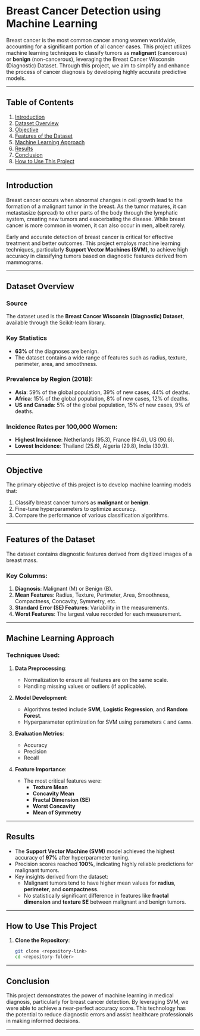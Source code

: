 # Breast Cancer Detection using Machine Learning  

Breast cancer is the most common cancer among women worldwide, accounting for a significant portion of all cancer cases. This project utilizes machine learning techniques to classify tumors as **malignant** (cancerous) or **benign** (non-cancerous), leveraging the Breast Cancer Wisconsin (Diagnostic) Dataset. Through this project, we aim to simplify and enhance the process of cancer diagnosis by developing highly accurate predictive models.  

---

## Table of Contents  
1. [Introduction](#introduction)  
2. [Dataset Overview](#dataset-overview)  
3. [Objective](#objective)  
4. [Features of the Dataset](#features-of-the-dataset)  
5. [Machine Learning Approach](#machine-learning-approach)  
6. [Results](#results)  
7. [Conclusion](#conclusion)  
8. [How to Use This Project](#how-to-use-this-project)  

---

## Introduction  

Breast cancer occurs when abnormal changes in cell growth lead to the formation of a malignant tumor in the breast. As the tumor matures, it can metastasize (spread) to other parts of the body through the lymphatic system, creating new tumors and exacerbating the disease. While breast cancer is more common in women, it can also occur in men, albeit rarely.  

Early and accurate detection of breast cancer is critical for effective treatment and better outcomes. This project employs machine learning techniques, particularly **Support Vector Machines (SVM)**, to achieve high accuracy in classifying tumors based on diagnostic features derived from mammograms.  

---

## Dataset Overview  

### Source  
The dataset used is the **Breast Cancer Wisconsin (Diagnostic) Dataset**, available through the Scikit-learn library.  

### Key Statistics  
- **63%** of the diagnoses are benign.  
- The dataset contains a wide range of features such as radius, texture, perimeter, area, and smoothness.  

### Prevalence by Region (2018):  
- **Asia**: 59% of the global population, 39% of new cases, 44% of deaths.  
- **Africa**: 15% of the global population, 8% of new cases, 12% of deaths.  
- **US and Canada**: 5% of the global population, 15% of new cases, 9% of deaths.  

### Incidence Rates per 100,000 Women:  
- **Highest Incidence**: Netherlands (95.3), France (94.6), US (90.6).  
- **Lowest Incidence**: Thailand (25.6), Algeria (29.8), India (30.9).  

---

## Objective  

The primary objective of this project is to develop machine learning models that:  
1. Classify breast cancer tumors as **malignant** or **benign**.  
2. Fine-tune hyperparameters to optimize accuracy.  
3. Compare the performance of various classification algorithms.  

---

## Features of the Dataset  

The dataset contains diagnostic features derived from digitized images of a breast mass.  

### Key Columns:  
1. **Diagnosis**: Malignant (M) or Benign (B).  
2. **Mean Features**: Radius, Texture, Perimeter, Area, Smoothness, Compactness, Concavity, Symmetry, etc.  
3. **Standard Error (SE) Features**: Variability in the measurements.  
4. **Worst Features**: The largest value recorded for each measurement.  

---

## Machine Learning Approach  

### Techniques Used:  
1. **Data Preprocessing**:  
   - Normalization to ensure all features are on the same scale.  
   - Handling missing values or outliers (if applicable).  

2. **Model Development**:  
   - Algorithms tested include **SVM**, **Logistic Regression**, and **Random Forest**.  
   - Hyperparameter optimization for SVM using parameters `C` and `Gamma`.  

3. **Evaluation Metrics**:  
   - Accuracy  
   - Precision  
   - Recall  

4. **Feature Importance**:  
   - The most critical features were:  
     - **Texture Mean**  
     - **Concavity Mean**  
     - **Fractal Dimension (SE)**  
     - **Worst Concavity**  
     - **Mean of Symmetry**  

---

## Results  

- The **Support Vector Machine (SVM)** model achieved the highest accuracy of **97%** after hyperparameter tuning.  
- Precision scores reached **100%**, indicating highly reliable predictions for malignant tumors.  
- Key insights derived from the dataset:  
  - Malignant tumors tend to have higher mean values for **radius**, **perimeter**, and **compactness**.  
  - No statistically significant difference in features like **fractal dimension** and **texture SE** between malignant and benign tumors.  

---

## How to Use This Project  

1. **Clone the Repository**:  
   ```bash  
   git clone <repository-link>  
   cd <repository-folder>  
---

## Conclusion  

This project demonstrates the power of machine learning in medical diagnosis, particularly for breast cancer detection. By leveraging SVM, we were able to achieve a near-perfect accuracy score. This technology has the potential to reduce diagnostic errors and assist healthcare professionals in making informed decisions.  

---

